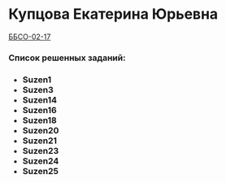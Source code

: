 <h1> Купцова Екатерина Юрьевна </h1>
<u> ББСО-02-17</u>
<h3>Список решенных заданий:<h3>
<ul>
<li>Suzen1</li>
<li>Suzen3</li>
<li>Suzen14</li>
<li>Suzen16</li>
<li>Suzen18</li>
<li>Suzen20</li>
<li>Suzen21</li>
<li>Suzen23</li>
<li>Suzen24</li>
<li>Suzen25</li>
